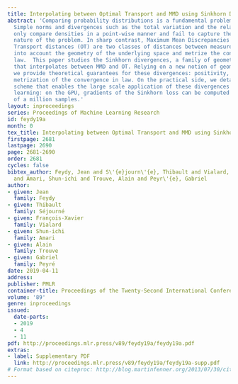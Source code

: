 ```yaml
---
title: Interpolating between Optimal Transport and MMD using Sinkhorn Divergences
abstract: 'Comparing probability distributions is a fundamental problem in data sciences.
  Simple norms and divergences such as the total variation and the relative entropy
  only compare densities in a point-wise manner and fail to capture the geometric
  nature of the problem. In sharp contrast, Maximum Mean Discrepancies (MMD) and Optimal
  Transport distances (OT) are two classes of distances between measures that take
  into account the geometry of the underlying space and metrize the convergence in
  law.  This paper studies the Sinkhorn divergences, a family of geometric divergences
  that interpolates between MMD and OT. Relying on a new notion of geometric entropy,
  we provide theoretical guarantees for these divergences: positivity, convexity and
  metrization of the convergence in law. On the practical side, we detail a numerical
  scheme that enables the large scale application of these divergences for machine
  learning: on the GPU, gradients of the Sinkhorn loss can be computed for batches
  of a million samples.'
layout: inproceedings
series: Proceedings of Machine Learning Research
id: feydy19a
month: 0
tex_title: Interpolating between Optimal Transport and MMD using Sinkhorn Divergences
firstpage: 2681
lastpage: 2690
page: 2681-2690
order: 2681
cycles: false
bibtex_author: Feydy, Jean and S\'{e}journ\'{e}, Thibault and Vialard, Fran\c{c}ois-Xavier
  and Amari, Shun-ichi and Trouve, Alain and Peyr\'{e}, Gabriel
author:
- given: Jean
  family: Feydy
- given: Thibault
  family: Séjourné
- given: François-Xavier
  family: Vialard
- given: Shun-ichi
  family: Amari
- given: Alain
  family: Trouve
- given: Gabriel
  family: Peyré
date: 2019-04-11
address: 
publisher: PMLR
container-title: Proceedings of the Twenty-Second International Conference on Artificial Intelligence and Statistics
volume: '89'
genre: inproceedings
issued:
  date-parts:
  - 2019
  - 4
  - 11
pdf: http://proceedings.mlr.press/v89/feydy19a/feydy19a.pdf
extras:
- label: Supplementary PDF
  link: http://proceedings.mlr.press/v89/feydy19a/feydy19a-supp.pdf
# Format based on citeproc: http://blog.martinfenner.org/2013/07/30/citeproc-yaml-for-bibliographies/
---
```

